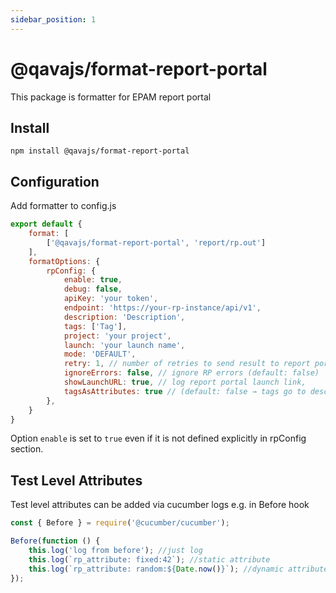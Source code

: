 ```yaml
---
sidebar_position: 1
---
```


# @qavajs/format-report-portal
This package is formatter for EPAM report portal

## Install
```
npm install @qavajs/format-report-portal
```

## Configuration

Add formatter to config.js
```javascript
export default {
    format: [
        ['@qavajs/format-report-portal', 'report/rp.out']
    ],
    formatOptions: {
        rpConfig: {
            enable: true,
            debug: false,
            apiKey: 'your token',
            endpoint: 'https://your-rp-instance/api/v1',
            description: 'Description',
            tags: ['Tag'],
            project: 'your project',
            launch: 'your launch name',
            mode: 'DEFAULT',
            retry: 1, // number of retries to send result to report portal (default - 1)
            ignoreErrors: false, // ignore RP errors (default: false)
            showLaunchURL: true, // log report portal launch link,
            tagsAsAttributes: true // (default: false → tags go to description)
        },
    }
}
```
Option `enable` is set to `true` even if it is not defined explicitly in rpConfig section.

## Test Level Attributes
Test level attributes can be added via cucumber logs e.g. in Before hook
```javascript
const { Before } = require('@cucumber/cucumber');

Before(function () {
    this.log('log from before'); //just log
    this.log(`rp_attribute: fixed:42`); //static attribute
    this.log(`rp_attribute: random:${Date.now()}`); //dynamic attribute
});
```
